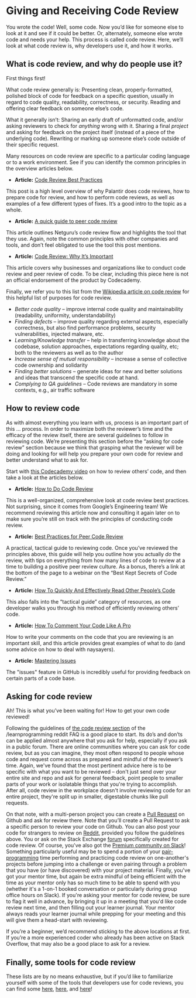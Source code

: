 # Giving and Receiving Code Review
You wrote the code! Well, some code. Now you’d like for someone else to look at it and see if it could be better. Or, alternately, someone else wrote code and needs your help. This process is called code review. Here, we’ll look at what code review is, why developers use it, and how it works. 

## What is code review, and why do people use it?  
First things first! 

What code review generally is:
Presenting clean, properly-formatted, polished block of code for feedback on a specific question, usually in regard to code quality, readability, correctness, or security.
Reading and offering clear feedback on someone else’s code.

What it generally isn’t: 
Sharing an early draft of unformatted code, and/or asking reviewers to check for *anything* wrong with it.
Sharing a final *project* and asking for feedback on the project itself (instead of a piece of the underlying code).
Rewriting or marking up someone else’s code outside of their specific request.

Many resources on code review are specific to a particular coding language or to a work environment. See if you can identify the common principles in the overview articles below.  

* **Article:** [Code Review Best Practices](https://medium.com/palantir/code-review-best-practices-19e02780015f)

This post is a high level overview of why Palantir does code reviews, how to prepare code for review, and how to perform code reviews, as well as examples of a few different types of fixes. It’s a good intro to the topic as a whole.  

* **Article:** [A quick guide to peer code review](https://www.netguru.com/blog/a-quick-guide-to-peer-code-review)

This article outlines Netguru’s code review flow and highlights the tool that they use. Again, note the common principles with other companies and tools, and don’t feel obligated to use the tool this post mentions. 

* **Article:** [Code Review: Why It’s Important](https://wishdesk.com/blog/why-code-review-important)

This article covers why businesses and organizations like to conduct code review and peer review of code. To be clear, including this piece here is not an official endorsement of the product by Codecademy.

Finally, we refer you to this list from the [Wikipedia article on code review](https://en.wikipedia.org/wiki/Code_review) for this helpful list of purposes for code review. 

* *Better code quality*  – improve internal code quality and maintainability (readability, uniformity, understandability)
* *Finding defects*  – improve quality regarding external aspects, especially correctness, but also find performance problems, security vulnerabilities, injected malware, etc.
* *Learning/Knowledge transfer*  – help in transferring knowledge about the codebase, solution approaches, expectations regarding quality, etc; both to the reviewers as well as to the author
* *Increase sense of mutual responsibility*  – increase a sense of collective code ownership and solidarity
* *Finding better solutions*  – generate ideas for new and better solutions and ideas that transcend the specific code at hand.
* *Complying to QA guidelines*  – Code reviews are mandatory in some contexts, e.g., air traffic software


## How to review code
As with almost everything you learn with us, process is an important part of this … process. In order to maximize both the reviewer’s time and the efficacy of the review itself, there are several guidelines to follow in reviewing code. We’re presenting this section before the “asking for code review” section because we think that grasping what the reviewer will be doing and looking for will help you prepare your own code for review and better understand what to ask for. 

Start with [this Codecademy video](https://www.youtube.com/watch?v=TlXy_i27N3w&feature=youtu.be) on how to review others’ code, and then take a look at the articles below.   

* **Article:** [How to Do Code Review](https://google.github.io/eng-practices/review/reviewer/)

This is a well-organized, comprehensive look at code review best practices. Not surprising, since it comes from Google’s Engineering team! We recommend reviewing this article now and consulting it again later on to make sure you’re still on track with the principles of conducting code review.

* **Article:** [Best Practices for Peer Code Review](https://smartbear.com/learn/code-review/best-practices-for-peer-code-review/)

A practical, tactical guide to reviewing code. Once you’ve reviewed the principles above, this guide will help you outline how you actually _do_ the review, with tips on everything from how many lines of code to review at a time to building a positive peer review culture. As a bonus, there’s a link at the bottom of the page to a webinar on the “Best Kept Secrets of Code Review.” 

* **Article:** [How To Quickly And Effectively Read Other People’s Code](https://selftaughtcoders.com/how-to-quickly-and-effectively-read-other-peoples-code/)

This also falls into the “tactical guide” category of resources, as one developer walks you through his method of efficiently reviewing others’ code. 

* **Article:** [How To Comment Your Code Like A Pro](https://www.elegantthemes.com/blog/wordpress/how-to-comment-your-code-like-a-pro-best-practices-and-good-habits)

How to write your comments on the code that you are reviewing is an important skill, and this article provides great examples of what to do (and some advice on how to deal with naysayers).

* **Article:** [Mastering Issues](https://guides.github.com/features/issues/)

The "issues" feature in GitHub is incredibly useful for providing feedback on certain parts of a code base.

## Asking for code review
Ah! This is what you’ve been waiting for! How to get your own code reviewed! 

Following the guidelines of [the code review section](https://www.reddit.com/r/learnprogramming/wiki/index#wiki_asking_for_a_code_review) of the /learnprogramming reddit FAQ is a good place to start. Its do’s and don’ts can be applied almost anywhere that you ask for help, especially if you ask in a public forum. There are online communities where you can ask for code review, but as you can imagine, they most often respond to people whose code and request come across as prepared and mindful of the reviewer’s time. Again, we've found that the most pertinent advice here is to be specific with what you want to be reviewed – don't just send over your entire site and repo and ask for general feedback, point people to smaller parts of your work or isolatable things that you're trying to accomplish.  After all, code review in the workplace doesn't involve reviewing code for an entire project, they're split up in smaller, digestable chunks like pull requests.

On that note, with a multi-person project you can create a [Pull Request](https://youtu.be/HW0RPaJqm4g) on Github and ask for review there. Note that you’ll create a Pull Request to ask a specific person to review your code on Github.  You can also post your code for strangers to review on [Reddit](https://www.reddit.com/r/learnprogramming/), provided you follow the guidelines above. You or ask on the Stack Exchange [forum](https://codereview.stackexchange.com/) specifically created for code review. Of course, you've also got the [Premium community on Slack](https://codecademypremium.slack.com/)!  Something particularly useful may be to spend a portion of your [pair-programming](https://github.com/codecademy-coaches/premium-supplemental-repo/blob/master/group-coding-how-to/pair-programming-guide.md) time performing and practicing code review on one-another's projects before jumping into a challenge or even pairing through a problem that you have (or have discovered) with your project material.  Finally, you've got your mentor time, but again be extra mindful of being efficient with the time as your mentor only has so much time to be able to spend with you (whether it's a 1-on-1 booked conversation or particularly during group office hours on Slack).  If you're asking your mentor for code review, be sure to flag it well in advance, by bringing it up in a meeting that you'd like code review next time, and then filling out your learner journal.  Your mentor always reads your learner journal while prepping for your meeting and this will give them a head-start with reviewing.

If you’re a beginner, we’d recommend sticking to the above locations at first. If you’re a more experienced coder who already has been active on Stack Overflow, that may also be a good place to ask for a review.


## Finally, some tools for code review
These lists are by no means exhaustive, but if you’d like to familiarize yourself with some of the tools that developers use for code reviews, you can find some [here](https://codegeekz.com/15-best-code-review-tools-for-developers/), [here](https://github.com/marketplace/category/code-review), and [here](https://en.wikipedia.org/wiki/List_of_tools_for_code_review)! 
